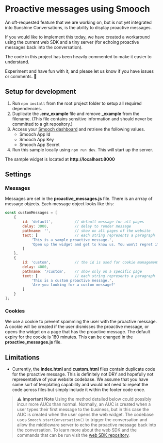 # Proactive messages using Smooch

An oft-requested feature that we are working on, but is not yet integrated into Sunshine Conversations, is the ability to display proactive messages. 

If you would like to implement this today, we have created a workaround using the current web SDK and a tiny server (for echoing proactive messages back into the conversation).

The code in this project has been heavily commented to make it easier to understand.

Experiment and have fun with it, and please let us know if you have issues or comments. 👋

## Setup for development

1. Run `npm install` from the root project folder to setup all required dependencies.
2. Duplicate the **.env_example** file and remove **_example** from the filename. (This file contains sensitive information and should never be committed to a git repository.) 
3. Access your [Smooch dashboard](https://app.smooch.io/) and retrieve the following values.
    - Smooch App Id
    - Smooch App Key
    - Smooch App Secret
4. Run this sample locally using `npm run dev`. This will start up the server.

The sample widget is located at **http://localhost:8000**

## Settings

### Messages

Messages are set in the **proactive_messages.js** file. There is an arrray of message objects. Each message object looks like this: 

```js
const customMessages = [
    {
        id: 'default',          // default message for all pages
        delay: 3000,            // delay to render message
        pathname: '',           // show on all pages of the website
        text: [                 // each string represents a paragraph
            'This is a sample proactive message.',
            'Open up the widget and get to know us. You won\t regret it!'
        ]
    },
    {
        id: 'custom',           // the id is used for cookie management
        delay: 4000,
        pathname: '/custom',    // show only on a specific page
        text: [                 // each string represents a paragraph
            'This is a custom proactive message.',
            'Are you looking for a custom message?'
        ]
    }
];
```

### Cookies

We use a cookie to prevent spamming the user with the proactive message. A cookie will be created if the user dismisses the proactive message, or opens the widget on a page that has the proactive message. The default expiry for the cookie is 180 minutes. This can be changed in the **proactive_messages.js** file.

## Limitations

- Currently, the **index.html** and **custom.html** files contain duplicate code for the proactive message. This is definitely not DRY and hopefully not representative of your website codebase. We assume that you have some sort of templating capability and would not need to repeat the code across files but simply include it within the footer code once.

> ⚠️ **Important Note**
> Using the method detailed below could possibly incur more AUCs than normal. Normally, an AUC is created when a user types their first message to the business, but in this case the AUC is created when the user opens the web widget. The codebase uses `Smooch.startConversation()` to trigger the conversation and allow the middleware server to echo the proactive message back into the conversation.
> To learn more about the web SDK and the commands that can be run visit the [web SDK repository](https://github.com/smooch/smooch-web).


